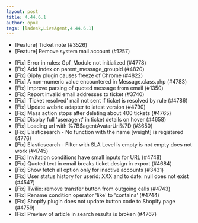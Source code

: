 ```yaml
---
layout: post
title: 4.44.6.1
author: opok
tags: [ladesk,LiveAgent,4.44.6.1]
---
```


- [Feature] Ticket note (#3526)
- [Feature] Remove system mail account (#1257)

<!--more--> 

- [Fix] Error in rules: Gpf_Module not initialized (#4778)
- [Fix] Add index on parent_message_groupid (#4820)
- [Fix] Giphy plugin causes freeze of Chrome (#4822)
- [Fix] A non-numeric value encountered in Message.class.php (#4783)
- [Fix] Improve parsing of quoted message from email (#1350)
- [Fix] Report invalid email addresses to ticket (#3740)
- [Fix] 'Ticket resolved' mail not sent if ticket is resolved by rule (#4786)
- [Fix] Update webrtc adapter to latest version (#4790)
- [Fix] Mass action stops after deleting about 400 tickets (#4765)
- [Fix] Display full 'useragent' in ticket details on hover (#4658)
- [Fix] Loading url with %7B$agentAvatarUrl%7D (#3650)
- [Fix] Elasticsearch - No function with the name [weight] is registered (4776)
- [Fix] Elasticsearch - Filter with SLA Level is empty is not empty does not work (#4745)
- [Fix] Invitation conditions have small inputs for URL (#4748)
- [Fix] Quoted text in email breaks ticket design in export (#4684)
- [Fix] Show fetch all option only for inactive accounts (#3431)
- [Fix] User status history for userid: XXX and to date: null does not exist (#4547)
- [Fix] Twilio: remove transfer button from outgoing calls (#4743)
- [Fix] Rename condition operator 'like' to 'contains' (#4744)
- [Fix] Shopify plugin does not update button code to Shopify page (#4759)
- [Fix] Preview of article in search results is broken (#4767)
 
